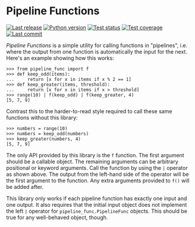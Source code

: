Pipeline Functions
==================
[![Last release](https://img.shields.io/pypi/v/pipeline_func.svg)](https://pypi.python.org/pypi/pipeline_func)
[![Python version](https://img.shields.io/pypi/pyversions/pipeline_func.svg)](https://pypi.python.org/pypi/pipeline_func)
[![Test status](https://img.shields.io/github/actions/workflow/status/kalekundert/pipeline_func/test.yml?branch=master)](https://github.com/kalekundert/pipeline_func/actions)
[![Test coverage](https://img.shields.io/codecov/c/github/kalekundert/pipeline_func)](https://app.codecov.io/github/kalekundert/pipeline_func)
[![Last commit](https://img.shields.io/github/last-commit/kalekundert/pipeline_func?logo=github)](https://github.com/kalekundert/pipeline_func)

*Pipeline Functions* is a simple utility for calling functions in "pipelines", 
i.e. where the output from one function is automatically the input for the 
next.  Here's an example showing how this works:

```pycon
>>> from pipeline_func import f
>>> def keep_odd(items):
...     return [x for x in items if x % 2 == 1]
>>> def keep_greater(items, threshold):
...     return [x for x in items if x > threshold]
>>> range(10) | f(keep_odd) | f(keep_greater, 4)
[5, 7, 9]
```

Contrast this to the harder-to-read style required to call these same functions 
without this library:
```pycon
>>> numbers = range(10)
>>> numbers = keep_odd(numbers)
>>> keep_greater(numbers, 4)
[5, 7, 9]
```

The only API provided by this library is the `f` function.  The first argument 
should be a callable object.  The remaining arguments can be arbitrary 
positional or keyword arguments.  Call the function by using the `|` operator 
as shown above.  The output from the left-hand side of the operator will be the 
first argument to the function.  Any extra arguments provided to `f()` will be 
added after.

This library only works if each pipeline function has exactly one input and one 
output.  It also requires that the initial input object does not implement the 
left `|` operator for `pipeline_func.PipelineFunc` objects. This should be true 
for any well-behaved object, though.
